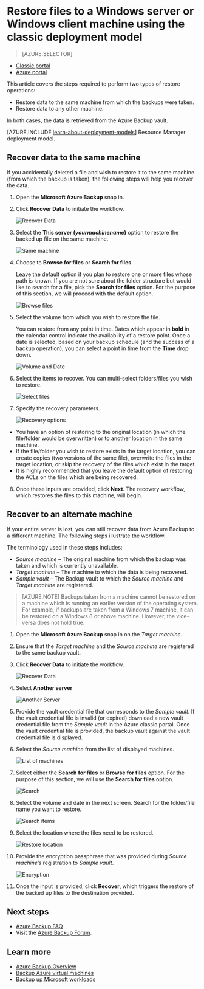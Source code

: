 <properties
   pageTitle="Restore data to a Windows Server or Windows Client from Azure using the classic deployment model | Microsoft Azure"
   description="Learn how to restore from a Windows Server or Windows Client."
   services="backup"
   documentationCenter=""
   authors="Jim-Parker"
   manager="jwhit"
   editor=""/>

<tags
   ms.service="backup"
   ms.workload="storage-backup-recovery"
	 ms.tgt_pltfrm="na"
	 ms.devlang="na"
	 ms.topic="article"
	 ms.date="05/09/2016"
	 ms.author="trinadhk; jimpark; markgal;"/>

# Restore files to a Windows server or Windows client machine using the classic deployment model

> [AZURE.SELECTOR]
- [Classic portal](backup-azure-restore-windows-server-classic.md)
- [Azure portal](backup-azure-restore-windows-server.md)

This article covers the steps required to perform two types of restore operations:

- Restore data to the same machine from which the backups were taken.
- Restore data to any other machine.

In both cases, the data is retrieved from the Azure Backup vault.

[AZURE.INCLUDE [learn-about-deployment-models](../../includes/learn-about-deployment-models-classic-include.md)] Resource Manager deployment model.

## Recover data to the same machine
If you accidentally deleted a file and wish to restore it to the same machine (from which the backup is taken), the following steps will help you recover the data.

1. Open the **Microsoft Azure Backup** snap in.
2. Click **Recover Data** to initiate the workflow.

    ![Recover Data](./media/backup-azure-restore-windows-server-classic/recover.png)

3. Select the **This server (*yourmachinename*)** option to restore the backed up file on the same machine.

    ![Same machine](./media/backup-azure-restore-windows-server-classic/samemachine.png)

4. Choose to **Browse for files** or **Search for files**.

    Leave the default option if you plan to restore one or more files whose path is known. If you are not sure about the folder structure but would like to search for a file, pick the **Search for files** option. For the purpose of this section, we will proceed with the default option.

    ![Browse files](./media/backup-azure-restore-windows-server-classic/browseandsearch.png)

5. Select the volume from which you wish to restore the file.

    You can restore from any point in time. Dates which appear in **bold** in the calendar control indicate the availability of a restore point. Once a date is selected, based on your backup schedule (and the success of a backup operation), you can select a point in time from the **Time** drop down.

    ![Volume and Date](./media/backup-azure-restore-windows-server-classic/volanddate.png)

6. Select the items to recover. You can multi-select folders/files you wish to restore.

    ![Select files](./media/backup-azure-restore-windows-server-classic/selectfiles.png)

7. Specify the recovery parameters.

    ![Recovery options](./media/backup-azure-restore-windows-server-classic/recoveroptions.png)

  - You have an option of restoring to the original location (in which the file/folder would be overwritten) or to another location in the same machine.
  - If the file/folder you wish to restore exists in the target location, you can create copies (two versions of the same file), overwrite the files in the target location, or skip the recovery of the files which exist in the target.
  - It is highly recommended that you leave the default option of restoring the ACLs on the files which are being recovered.

8. Once these inputs are provided, click **Next**. The recovery workflow, which restores the files to this machine, will begin.

## Recover to an alternate machine
If your entire server is lost, you can still recover data from Azure Backup to a different machine. The following steps illustrate the workflow.  

The terminology used in these steps includes:

- *Source machine* – The original machine from which the backup was taken and which is currently unavailable.
- *Target machine* – The machine to which the data is being recovered.
- *Sample vault* – The Backup vault to which the *Source machine* and *Target machine* are registered. <br/>

> [AZURE.NOTE] Backups taken from a machine cannot be restored on a machine which is running an earlier version of the operating system. For example, if backups are taken from a Windows 7 machine, it can be restored on a Windows 8 or above machine. However, the vice-versa does not hold true.

1. Open the **Microsoft Azure Backup** snap in on the *Target machine*.
2. Ensure that the *Target machine* and the *Source machine* are registered to the same backup vault.
3. Click **Recover Data** to initiate the workflow.

    ![Recover Data](./media/backup-azure-restore-windows-server-classic/recover.png)

4. Select **Another server**

    ![Another Server](./media/backup-azure-restore-windows-server-classic/anotherserver.png)

5. Provide the vault credential file that corresponds to the *Sample vault*. If the vault credential file is invalid (or expired) download a new vault credential file from the *Sample vault* in the Azure classic portal. Once the vault credential file is provided, the backup vault against the vault credential file is displayed.

6. Select the *Source machine* from the list of displayed machines.

    ![List of machines](./media/backup-azure-restore-windows-server-classic/machinelist.png)

7. Select either the **Search for files** or **Browse for files** option. For the purpose of this section, we will use the **Search for files** option.

    ![Search](./media/backup-azure-restore-windows-server-classic/search.png)

8. Select the volume and date in the next screen. Search for the folder/file name you want to restore.

    ![Search items](./media/backup-azure-restore-windows-server-classic/searchitems.png)

9. Select the location where the files need to be restored.

    ![Restore location](./media/backup-azure-restore-windows-server-classic/restorelocation.png)

10. Provide the encryption passphrase that was provided during *Source machine’s* registration to *Sample vault*.

    ![Encryption](./media/backup-azure-restore-windows-server-classic/encryption.png)

11. Once the input is provided, click **Recover**, which triggers the restore of the backed up files to the destination provided.

## Next steps
- [Azure Backup FAQ](backup-azure-backup-faq.md)
- Visit the [Azure Backup Forum](http://go.microsoft.com/fwlink/p/?LinkId=290933).

## Learn more
- [Azure Backup Overview](http://go.microsoft.com/fwlink/p/?LinkId=222425)
- [Backup Azure virtual machines](backup-azure-vms-introduction.md)
- [Backup up Microsoft workloads](backup-azure-dpm-introduction.md)

